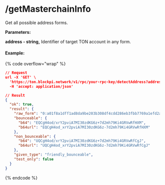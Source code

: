 # /getMasterchainInfo

Get all possible address forms.



**Parameters:**

**address - string,** Identifier of target TON account in any form.

#### Example:

{% code overflow="wrap" %}
```json
// Request
url -X 'GET' \
  'https://ton.blockpi.network/v1/rpc/your-rpc-key/detectAddress?address=EQCgH4od_xrY2pviA7MI30zdKG6z-7d2mh79Ki4GRVwRfHXM' \
  -H 'accept: application/json'

// Result
{
  "ok": true,
  "result": {
    "raw_form": "0:a01f8a1dff1ad8da9be203b308df4cdd286eb3fbb7769a1efd2a2e06455c117c",
    "bounceable": {
      "b64": "EQCgH4od/xrY2pviA7MI30zdKG6z+7d2mh79Ki4GRVwRfHXM",
      "b64url": "EQCgH4od_xrY2pviA7MI30zdKG6z-7d2mh79Ki4GRVwRfHXM"
    },
    "non_bounceable": {
      "b64": "UQCgH4od/xrY2pviA7MI30zdKG6z+7d2mh79Ki4GRVwRfCgJ",
      "b64url": "UQCgH4od_xrY2pviA7MI30zdKG6z-7d2mh79Ki4GRVwRfCgJ"
    },
    "given_type": "friendly_bounceable",
    "test_only": false
  }
}
```
{% endcode %}
